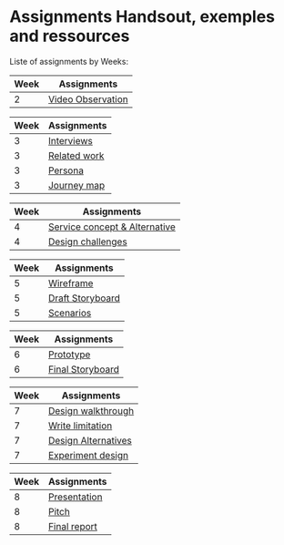 # Assignments Handsout, exemples and ressources

Liste of assignments by Weeks: 

| Week     | Assignments 							|
|--------|--------------------|
| 2        | [Video Observation](Observation.md) 	|


| Week     | Assignments 							|
|--------|--------------------|
| 3        | [Interviews](Interviews.md)	 		|
| 3        | [Related work](Relatedwork.md)     	|
| 3        | [Persona](persona.md)					|
| 3        | [Journey map](journey-map.mdown) 		|


| Week     | Assignments 							|
|--------|--------------------|
| 4        | [Service concept & Alternative](ServiceConcept.md)	|
| 4        | [Design challenges](DesignChallenges.md) 		|


| Week     | Assignments 							|
|--------|--------------------|
| 5        | [Wireframe](Wireframe.md)				|
| 5        | [Draft Storyboard](StoryboardDraft.md)	|
| 5        | [Scenarios](Scenarios.md) 				|


| Week     | Assignments 							|
|--------|--------------------|
| 6        | [Prototype](Prototype.md) 				|
| 6        | [Final Storyboard](StoryboardFinal.md)	|


| Week     | Assignments 							|
|--------|--------------------|
| 7        | [Design walkthrough](DesignWalkthrough.md)|
| 7        | [Write limitation](Limitations.md) 	|
| 7        | [Design Alternatives](DesignAlters.md)	|
| 7        | [Experiment design](ExperimentDesign.md) 	|


| Week     | Assignments 							|
|--------|--------------------|
| 8        | [Presentation](Presentation.md) 		|
| 8        | [Pitch](Pitch.md) 					|
| 8        | [Final report](FinalReport.md) 		|

